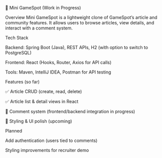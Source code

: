 📝 Mini GameSpot (Work in Progress)

Overview
Mini GameSpot is a lightweight clone of GameSpot’s article and community features. It allows users to browse articles, view details, and interact with a comment system.

Tech Stack

Backend: Spring Boot (Java), REST APIs, H2 (with option to switch to PostgreSQL)

Frontend: React (Hooks, Router, Axios for API calls)

Tools: Maven, IntelliJ IDEA, Postman for API testing

Features (so far)

✅ Article CRUD (create, read, delete)

✅ Article list & detail views in React

🚧 Comment system (frontend/backend integration in progress)

🚧 Styling & UI polish (upcoming)

Planned

Add authentication (users tied to comments)

Styling improvements for recruiter demo